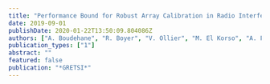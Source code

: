 ```yaml
---
title: "Performance Bound for Robust Array Calibration in Radio Interferometry"
date: 2019-09-01
publishDate: 2020-01-22T13:50:09.804086Z
authors: ["A. Boudehane", "R. Boyer", "V. Ollier", "M. El Korso", "A. Ferrari", "P. Larzabal"]
publication_types: ["1"]
abstract: ""
featured: false
publication: "*GRETSI*"
---
```


